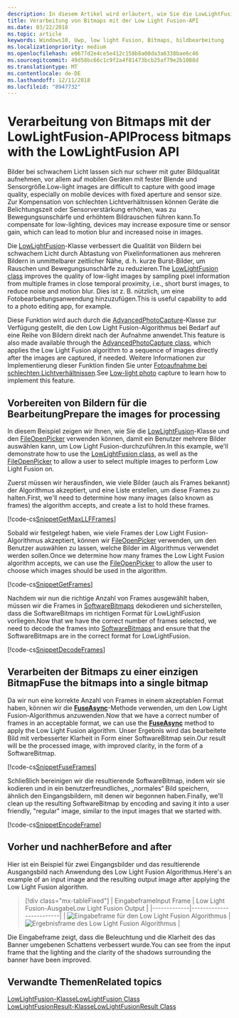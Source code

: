 ```yaml
---
description: In diesem Artikel wird erläutert, wie Sie die LowLightFusion-Klasse zum Verarbeiten von Bitmaps nutzen.
title: Verarbeitung von Bitmaps mit der Low Light Fusion-API
ms.date: 03/22/2018
ms.topic: article
keywords: Windows10, Uwp, low light Fusion, Bitmaps, bildbearbeitung
ms.localizationpriority: medium
ms.openlocfilehash: e0677d2e4ce5e412c158b8a00da3a6338bae6c46
ms.sourcegitcommit: 49d58bc66c1c9f2a4f81473bcb25af79e2b1088d
ms.translationtype: MT
ms.contentlocale: de-DE
ms.lasthandoff: 12/11/2018
ms.locfileid: "8947732"
---
```

# <a name="process-bitmaps-with-the-lowlightfusion-api"></a><span data-ttu-id="99091-104">Verarbeitung von Bitmaps mit der LowLightFusion-API</span><span class="sxs-lookup"><span data-stu-id="99091-104">Process bitmaps with the LowLightFusion API</span></span>

<span data-ttu-id="99091-105">Bilder bei schwachem Licht lassen sich nur schwer mit guter Bildqualität aufnehmen, vor allem auf mobilen Geräten mit fester Blende und Sensorgröße.</span><span class="sxs-lookup"><span data-stu-id="99091-105">Low-light images are difficult to capture with good image quality, especially on mobile devices with fixed aperture and sensor size.</span></span> <span data-ttu-id="99091-106">Zur Kompensation von schlechten Lichtverhältnissen können Geräte die Belichtungszeit oder Sensorverstärkung erhöhen, was zu Bewegungsunschärfe und erhöhtem Bildrauschen führen kann.</span><span class="sxs-lookup"><span data-stu-id="99091-106">To compensate for low-lighting, devices may increase exposure time or sensor gain, which can lead to motion blur and increased noise in images.</span></span> 

<span data-ttu-id="99091-107">Die [LowLightFusion](https://docs.microsoft.com/uwp/api/windows.media.core.lowlightfusion)-Klasse verbessert die Qualität von Bildern bei schwachem Licht durch Abtastung von Pixelinformationen aus mehreren Bildern in unmittelbarer zeitlicher Nähe, d. h. kurze Burst-Bilder, um Rauschen und Bewegungsunschärfe zu reduzieren.</span><span class="sxs-lookup"><span data-stu-id="99091-107">The [LowLightFusion class](https://docs.microsoft.com/uwp/api/windows.media.core.lowlightfusion) improves the quality of low-light images by sampling pixel information from multiple frames in close temporal proximity, i.e., short burst images, to reduce noise and motion blur.</span></span> <span data-ttu-id="99091-108">Dies ist z. B. nützlich, um eine Fotobearbeitungsanwendung hinzuzufügen.</span><span class="sxs-lookup"><span data-stu-id="99091-108">This is useful capability to add to a photo editing app, for example.</span></span>

<span data-ttu-id="99091-109">Diese Funktion wird auch durch die [AdvancedPhotoCapture](https://docs.microsoft.com/uwp/api/Windows.Media.Capture.AdvancedPhotoCapture)-Klasse zur Verfügung gestellt, die den Low Light Fusion-Algorithmus bei Bedarf auf eine Reihe von Bildern direkt nach der Aufnahme anwendet.</span><span class="sxs-lookup"><span data-stu-id="99091-109">This feature is also made available through the [AdvancedPhotoCapture class](https://docs.microsoft.com/uwp/api/Windows.Media.Capture.AdvancedPhotoCapture), which applies the Low Light Fusion algorithm to a sequence of images directly after the images are captured, if needed.</span></span> <span data-ttu-id="99091-110">Weitere Informationen zur Implementierung dieser Funktion finden Sie unter [Fotoaufnahme bei schlechten Lichtverhältnissen](https://docs.microsoft.com/windows/uwp/audio-video-camera/high-dynamic-range-hdr-photo-capture#low-light-photo-capture).</span><span class="sxs-lookup"><span data-stu-id="99091-110">See [Low-light photo](https://docs.microsoft.com/windows/uwp/audio-video-camera/high-dynamic-range-hdr-photo-capture#low-light-photo-capture) capture to learn how to implement this feature.</span></span>

## <a name="prepare-the-images-for-processing"></a><span data-ttu-id="99091-111">Vorbereiten von Bildern für die Bearbeitung</span><span class="sxs-lookup"><span data-stu-id="99091-111">Prepare the images for processing</span></span>

<span data-ttu-id="99091-112">In diesem Beispiel zeigen wir Ihnen, wie Sie die [LowLightFusion](https://docs.microsoft.com/uwp/api/windows.media.core.lowlightfusion)-Klasse und den [FileOpenPicker](https://docs.microsoft.com/uwp/api/Windows.Storage.Pickers.FileOpenPicker) verwenden können, damit ein Benutzer mehrere Bilder auswählen kann, um Low Light Fusion-durchzuführen.</span><span class="sxs-lookup"><span data-stu-id="99091-112">In this example, we'll demonstrate how to use the [LowLightFusion class](https://docs.microsoft.com/uwp/api/windows.media.core.lowlightfusion), as well as the [FileOpenPicker](https://docs.microsoft.com/uwp/api/Windows.Storage.Pickers.FileOpenPicker) to allow a user to select multiple images to perform Low Light Fusion on.</span></span>

<span data-ttu-id="99091-113">Zuerst müssen wir herausfinden, wie viele Bilder (auch als Frames bekannt) der Algorithmus akzeptiert, und eine Liste erstellen, um diese Frames zu halten.</span><span class="sxs-lookup"><span data-stu-id="99091-113">First, we'll need to determine how many images (also known as frames) the algorithm accepts, and create a list to hold these frames.</span></span>

[!code-cs[SnippetGetMaxLLFFrames](./code/LowLightFusionSample/cs/MainPage.xaml.cs#SnippetGetMaxLLFFrames)]

<span data-ttu-id="99091-114">Sobald wir festgelegt haben, wie viele Frames der Low Light Fusion-Algorithmus akzeptiert, können wir [FileOpenPicker](https://docs.microsoft.com/uwp/api/Windows.Storage.Pickers.FileOpenPicker) verwenden, um den Benutzer auswählen zu lassen, welche Bilder im Algorithmus verwendet werden sollen.</span><span class="sxs-lookup"><span data-stu-id="99091-114">Once we determine how many frames the Low Light Fusion algorithm accepts, we can use the [FileOpenPicker](https://docs.microsoft.com/uwp/api/Windows.Storage.Pickers.FileOpenPicker) to allow the user to choose which images should be used in the algorithm.</span></span>

[!code-cs[SnippetGetFrames](./code/LowLightFusionSample/cs/MainPage.xaml.cs#SnippetGetFrames)]

<span data-ttu-id="99091-115">Nachdem wir nun die richtige Anzahl von Frames ausgewählt haben, müssen wir die Frames in [SoftwareBitmaps](https://docs.microsoft.com/uwp/api/Windows.Graphics.Imaging.SoftwareBitmap) dekodieren und sicherstellen, dass die SoftwareBitmaps im richtigen Format für LowLightFusion vorliegen.</span><span class="sxs-lookup"><span data-stu-id="99091-115">Now that we have the correct number of frames selected, we need to decode the frames into [SoftwareBitmaps](https://docs.microsoft.com/uwp/api/Windows.Graphics.Imaging.SoftwareBitmap) and ensure that the SoftwareBitmaps are in the correct format for LowLightFusion.</span></span>

[!code-cs[SnippetDecodeFrames](./code/LowLightFusionSample/cs/MainPage.xaml.cs#SnippetDecodeFrames)]


## <a name="fuse-the-bitmaps-into-a-single-bitmap"></a><span data-ttu-id="99091-116">Verarbeiten der Bitmaps zu einer einzigen Bitmap</span><span class="sxs-lookup"><span data-stu-id="99091-116">Fuse the bitmaps into a single bitmap</span></span>

<span data-ttu-id="99091-117">Da wir nun eine korrekte Anzahl von Frames in einem akzeptablen Format haben, können wir die **[FuseAsync](https://docs.microsoft.com/uwp/api/windows.media.core.lowlightfusion.fuseasync)**-Methode verwenden, um den Low Light Fusion-Algorithmus anzuwenden.</span><span class="sxs-lookup"><span data-stu-id="99091-117">Now that we have a correct number of frames in an acceptable format, we can use the **[FuseAsync](https://docs.microsoft.com/uwp/api/windows.media.core.lowlightfusion.fuseasync)** method to apply the Low Light Fusion algorithm.</span></span> <span data-ttu-id="99091-118">Unser Ergebnis wird das bearbeitete Bild mit verbesserter Klarheit in Form einer SoftwareBitmap sein.</span><span class="sxs-lookup"><span data-stu-id="99091-118">Our result will be the processed image, with improved clarity, in the form of a SoftwareBitmap.</span></span> 

[!code-cs[SnippetFuseFrames](./code/LowLightFusionSample/cs/MainPage.xaml.cs#SnippetFuseFrames)]

<span data-ttu-id="99091-119">Schließlich bereinigen wir die resultierende SoftwareBitmap, indem wir sie kodieren und in ein benutzerfreundliches, „normales“ Bild speichern, ähnlich den Eingangsbildern, mit denen wir begonnen haben.</span><span class="sxs-lookup"><span data-stu-id="99091-119">Finally, we'll clean up the resulting SoftwareBitmap by encoding and saving it into a user friendly, "regular" image, similar to the input images that we started with.</span></span>

[!code-cs[SnippetEncodeFrame](./code/LowLightFusionSample/cs/MainPage.xaml.cs#SnippetEncodeFrame)]


## <a name="before-and-after"></a><span data-ttu-id="99091-120">Vorher und nachher</span><span class="sxs-lookup"><span data-stu-id="99091-120">Before and after</span></span>

<span data-ttu-id="99091-121">Hier ist ein Beispiel für zwei Eingangsbilder und das resultierende Ausgangsbild nach Anwendung des Low Light Fusion Algorithmus.</span><span class="sxs-lookup"><span data-stu-id="99091-121">Here's an example of an input image and the resulting output image after applying the Low Light Fusion algorithm.</span></span>

> [!div class="mx-tableFixed"] 
| <span data-ttu-id="99091-122">Eingabeframe</span><span class="sxs-lookup"><span data-stu-id="99091-122">Input Frame</span></span> | <span data-ttu-id="99091-123">Low Light Fusion-Ausgabe</span><span class="sxs-lookup"><span data-stu-id="99091-123">Low Light Fusion Output</span></span> | 
|-------------|-------------------------|
| ![Eingabeframe für den Low Light Fusion Algorithmus](./images/LLF-Input.png) | ![Ergebnisframe des Low Light Fusion Algorithmus](./images/LLF-Output.png) |

<span data-ttu-id="99091-126">Die Eingabeframe zeigt, dass die Beleuchtung und die Klarheit des das Banner umgebenen Schattens verbessert wurde.</span><span class="sxs-lookup"><span data-stu-id="99091-126">You can see from the input frame that the lighting and the clarity of the shadows surrounding the banner have been improved.</span></span>

## <a name="related-topics"></a><span data-ttu-id="99091-127">Verwandte Themen</span><span class="sxs-lookup"><span data-stu-id="99091-127">Related topics</span></span> 
[<span data-ttu-id="99091-128">LowLightFusion-Klasse</span><span class="sxs-lookup"><span data-stu-id="99091-128">LowLightFusion Class</span></span>](https://docs.microsoft.com/uwp/api/windows.media.core.lowlightfusion)  
[<span data-ttu-id="99091-129">LowLightFusionResult-Klasse</span><span class="sxs-lookup"><span data-stu-id="99091-129">LowLightFusionResult Class</span></span>](https://docs.microsoft.com/uwp/api/windows.media.core.lowlightfusionresult)